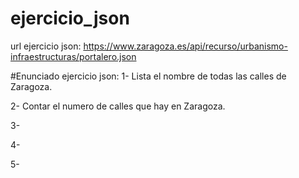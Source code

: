 # ejercicio_json

url ejercicio json: https://www.zaragoza.es/api/recurso/urbanismo-infraestructuras/portalero.json

#Enunciado ejercicio json:
1- Lista el nombre de todas las calles de Zaragoza.

2- Contar el numero de calles que hay en Zaragoza.

3-

4-

5-

